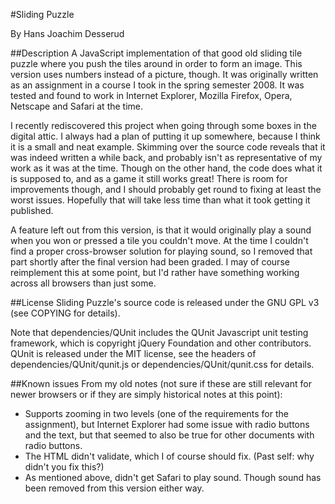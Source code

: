 #Sliding Puzzle

By Hans Joachim Desserud

##Description
A JavaScript implementation of that good old sliding tile puzzle where you push
the tiles around in order to form an image. This version uses numbers instead 
of a picture, though. It was originally written as an assignment in a course
I took in the spring semester 2008. It was tested and found to work in
Internet Explorer, Mozilla Firefox, Opera, Netscape and Safari at the time.

I recently rediscovered this project when going through some boxes in the
digital attic. I always had a plan of putting it up somewhere, because I think
it is a small and neat example. Skimming over the source code reveals that it 
was indeed written a while back, and probably isn't as representative of my
work as it was at the time. Though on the other hand, the code does what it is
supposed to, and as a game it still works great! There is room for improvements
though, and I should probably get round to fixing at least the worst issues.
Hopefully that will take less time than what it took getting it published.

A feature left out from this version, is that it would originally play a sound
when you won or pressed a tile you couldn't move. At the time I couldn't find a
proper cross-browser solution for playing sound, so I removed that part shortly
after the final version had been graded. I may of course reimplement this at
some point, but I'd rather have something working across all browsers than just
some.

##License
Sliding Puzzle's source code is released under the GNU GPL v3 (see COPYING for
details). 

Note that dependencies/QUnit includes the QUnit Javascript unit testing
framework, which is copyright jQuery Foundation and other contributors. QUnit is
released under the MIT license, see the headers of dependencies/QUnit/qunit.js
or dependencies/QUnit/qunit.css for details.

##Known issues
From my old notes (not sure if these are still relevant for newer browsers or
if they are simply historical notes at this point):
* Supports zooming in two levels (one of the requirements for the assignment),
but Internet Explorer had some issue with radio buttons and the text, but that
seemed to also be true for other documents with radio buttons.
* The HTML didn't validate, which I of course should fix. (Past self: why
didn't you fix this?)
* As mentioned above, didn't get Safari to play sound. Though sound has been
removed from this version either way.

